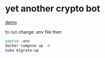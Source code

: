 # yet another crypto bot
[demo](https://t.me/yetanothercrypto_bot)

to run change .env file then
```sh
source .env
docker-compose up -d
make migrate-up
```
